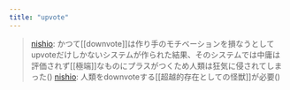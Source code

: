 ```yaml
---
title: "upvote"
---
```


> [nishio](https://twitter.com/nishio/status/1520858699702882304): かつて[[downvote]]は作り手のモチベーションを損なうとしてupvoteだけしかないシステムが作られた結果、そのシステムでは中庸は評価されず[[極端]]なものにプラスがつくため人類は狂気に侵されてしまった()
> [nishio](https://twitter.com/nishio/status/1520858950354481157): 人類をdownvoteする[[超越的存在としての怪獣]]が必要()
